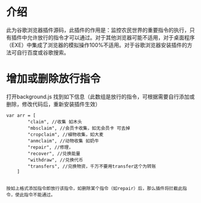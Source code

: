 # 介绍
此为谷歌浏览器插件源码，此插件的作用是：监控农民世界的重要指令的执行，只有插件中允许放行的指令才可以通过。对于其他浏览器可能不适用，对于桌面程序（EXE）中集成了浏览器的模拟操作100%不适用。对于谷歌浏览器安装插件的方法可自行百度或谷歌搜索。

# 增加或删除放行指令
打开background.js 找到如下信息（此数组是放行的指令，可根据需要自行添加或删除，修改代码后，重新安装插件生效）

	var arr = [
			"claim", //收集 如木头
			"mbsclaim", //会员卡收集，如无会员卡 可去掉
			"cropclaim", //植物收集，如大麦
			"anmclaim", //动物收集 如奶牛
			"repair", //修理，
			"recover", //兑换能量
			"withdraw", //兑换代币
			"transfers", //兑换物资，千万不要用transfer这个为转账	
		]
    
    
    按如上格式添加指令即放行该指令，如删除某个指令（如repair）后，那么插件将拦截此指令，使此指令不能通过。
 
 

